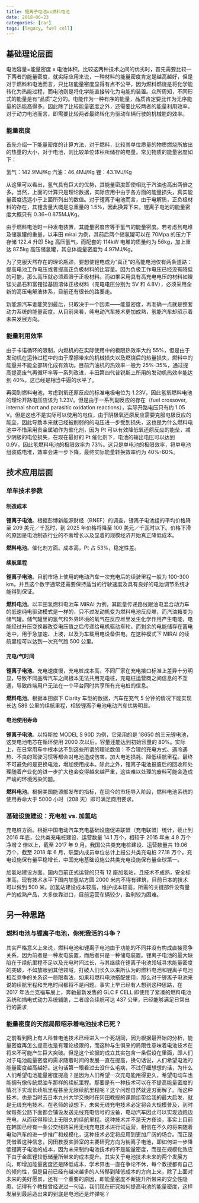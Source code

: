 ```yaml
---
title: 锂离子电池vs燃料电池
date: 2018-06-23
categories: [car]
tags: [legacy, fuel cell]
---
```


## 基础理论层面

电池容量=能量密度 x 电池体积。比较这两种技术之间的优劣时，首先需要比较一下两者的能量密度，就实际应用来说，一种材料的能量密度肯定是越高越好，但是对于燃料和电池而言，只比较能量密度显得有点不公平，因为燃料燃烧是将化学能转化为热能过程，而电池则是将化学能直接转化为电能的装置。众所周知，不同形式的能量是有“品质”之分的。电能作为一种有序的能量，品质肯定要比作为无序能量的热能高得多。因此除了比较能量密度之外，还需要比较两者的能量利用效率。对于动力电池而言，即需要比较两者最终转化为驱动车辆行驶的机械能的效率。

### 能量密度

首先介绍一下能量密度的计算方法，对于燃料，比较其单位质量的物质燃烧所放出的热量的大小，对于电池，则比较单位体积所储存的电量。常见物质的能量密度如下：

氢气：142.9MJ/Kg 汽油：46.4MJ/Kg 锂：43.1MJ/Kg

从这里可以看出，氢气具有巨大的优势，其能量密度即使相比于汽油也高出两倍之多。当然，上面的计算只是理论数据，实际应用中由于各方面的能量损失，真实能量密度远远小于上面所列出的数值。对于锂离子电池而言，由于电解质，正负极材料的存在，其锂含量大概是总重量的 1.5%，因此换算下来，锂离子电池的能量密度大概只有 0.36~0.875MJ/Kg。

由于燃料电池时一种发电装置，其能量密度应等于氢气的能量密度。若考虑到电堆及储氢罐的重量，以丰田 mirai 为例，其前后两个储氢罐可以在 70Mpa 的压力下存储 122.4 升即 5kg 高压氢气，而配套的 114kW 电堆的质量约为 56kg，加上重达 87.5kg 高压储氢罐，其总体能量密度为 4.97MJ/Kg。

为了克服天然存在的理论瓶颈，要想使锂电成为“真正”的高能电池仅有两条道路：提高电池工作电压或者提高正负极材料的比容量。因为负极工作电压已经没有降低的可能，那么高压就必须着眼于正极材料。而如果采用具有高充电电压的材料如镍锰尖晶石和富锂锰基固溶体正极材料（充电电压分别为 5V 和 4.8V），必须采用全新的高压电解液体系，目前还有很长的路要走。

新能源汽车谁能笑到最后，只取决于一个因素——能量密度，再准确一点就是整套动力系统的能量密度。从目前来看，纯电动汽车技术更加成熟，氢能汽车却昭示着未来发展方向。

### 能量利用效率

由于卡诺循环的限制，内燃机的在实际使用中的极限热效率大约 55%，但是由于发动机在运转过程中的由于摩擦带来的机械损失以及燃烧后的热量损失，燃料中的能量并不能全部转化成有效功。目前汽油机的热效率一般为 25%-35%，通过提高提高废气再循环率等一系列改进，丰田第四代普锐斯上所用的发动机热效率能达到 40%。这已经是相当牛逼的水平了。

再回到燃料电池，考虑到氧还原反应的标准电极电位为 1.23V，因此氢氧燃料电池的理论开路电压应该为 1.23V。但是由于一系列副反应的存在（fuel crossover, internal short and parasitic oxidation reactions），实际开路电压只有约 1.05 V。但是这也不是实际可以使用的电位，由于阴极氧还原反应需要克服电极反应的能垒，因此导致本来就已经被削弱的的电压进一步受到损失，这也是为什么燃料电池中不惜采用贵金属铂作为催化剂，因为 Pt 可以有效降低氧还原反应的能垒，减少阴极的电位损失，在现在最好的 Pt 催化剂下，电池的输出电压可以达到 0.9V，因此氢燃料电池的极限效率为 73%。这只是单电池的极限效率，将单电池组装成电堆，效率会进一步下降，最终实际能量转换效率约为 40%-60%。

## 技术应用层面

### 单车技术参数

#### 制造成本

**锂离子电池**。根据彭博新能源财经（BNEF）的调查，锂离子电池组的平均价格降至 209 美元／千瓦时，到 2025 年价格将降至 100 美元／千瓦时以下。价格下滑的原因是电池制造行业的不断增长以及显着的规模经济开始真正降低成本。

**燃料电池**。催化剂方面。成本高，Pt 占 53%，稳定性差。

#### 续航里程

**锂离子电池**。目前市场上使用的电动汽车一次充电后的续驶里程一般为 100-300 km，并且这个数字通常还需要保持适当的行驶速度及具有良好的电池调节系统才能得到保证。

**燃料电池**。以丰田氢燃料电池车 MIRAI 为例，其能量传递路线跟油电混合动力车的低速纯电驱动模式是一样的，只不过发动机变为燃料电池反应堆，而汽油箱变为储气罐。储气罐里的氢气和外界环境的氧气在反应堆里发生化学作用产生电能，电能经过升压变换器改变电压值之后传递给电机驱动车轮，而剩余的电能储存在蓄电池中，用于急加速、上坡，以及为车载用电设备供电。在这种模式下 MIRAI 的续航里程可以达到一次充气跑 500 公里。

#### 充电/气时间

**锂离子电池**。充电速度慢，充电桩成本高，不同厂家在充电接口标准上差异十分明显，导致不同品牌汽车之间根本无法共用充电桩，充电桩运营商之间信息的不互通，导致终端用户无法在一个平台同时共享所有充电桩的信息。

**燃料电池**。根据本田旗下 Clarity 车型的数据，汽车在充气 5 分钟的情况下能实现长达 589 公里的续航里程，相较锂离子电池电动汽车优势明显。

#### 电池使用寿命

**锂离子电池**。以特斯拉 MODEL S 90D 为例，它采用的是 18650 的三元锂电池，这类电池电芯在循环使用 2000 次以后，容量还能达到初始容量的 80%。实际上，在日常用车中根本达不到这些所谓的理论数值：不合理的充电方式、遇冷遇热、不良的驾驶习惯等都会对电池造成伤害，加大电池损耗、降低续航里程。最终不可避免的是更换电池，增加使用成本。除此之外，锂离子电池报废后的回收和处理随着产业化的进一步扩大也会变得越来越严重，这些难以处理的废料可能会造成严峻的环境污染问题。

**燃料电池**。根据美国能源部发布的指标，在现今的市场导入阶段，燃料电池系统的使用寿命大于 5000 小时（208 天）即可满足商用要求。

### 基础设施建设：充电桩 vs. 加氢站

充电桩方面。根据中国电动汽车充电基础设施促进联盟（充电联盟）统计，截止到 2016 年底，公共类充电桩建设、运营数量 14.1 万个，相较于 2015 年末 4.9 万个净增 2 倍以上，截至 2017 年 9 月，我国公共类充电桩建设、运营数量共 19.06 万个，截至 2018 年 6 月，联盟内成员单位总计上报公共类充电桩 27.18 万个，充电设施保有量平稳增长，中国充电基础设施公共类充电设施保有量全球第一。

加氢站建设方面。国内目前正式运营的只有 12 座加氢站，且技术不成熟，安全标准高，现有技术水平下国内加氢站方圆 2000 米内不得有建筑，目前日本的技术可以做到 500 米。加氢站建设成本较高，维护成本较高，所需的关键部件没有量产的成熟产品，大多依靠进口，目前运营车辆较少，盈利较为困难。

## 另一种思路

### 燃料电池与锂离子电池，你死我活的斗争？

其实严格意义上来说，燃料电池和锂离子电池由于功能的不同并没有构成直接竞争关系，因为前者是一种发电装置，而后者只是一种储电装置。锂离子电池的最大缺陷在于续航里程不足以及充电时间过长，与其继续在锂离子电池领域寻求能量密度的突破，不如放眼到其他领域，打破人们长久以来所认为的燃料电池和锂离子电池相互竞争的关系这一局限看法，如果和燃料电池搭配使用，那么对于锂离子电池来说的续航里程和充电时间都将不是问题。事实上早已经有人想到这种思路，在 2017 年法兰克福车展上，奔驰最新发售的 GLC F CELL 即使用了紧凑的燃料电池系统和插电式动力系统辅助，二者综合续航可达 437 公里，已经能够满足日常出行的需求

### 能量密度的天然局限昭示着电池技术已死？

之前看到网上有人科普电池技术已经进入一个死胡同，因为根据最开始的分析，能量密度再怎么提高也是有理论极限的，而这种与生俱来的局限性意味着电池技术在将来不可能产生巨大突破。但是这个论据的成立其实包含一条假设在里面，即人们对于电池能量密度的需求随着时间的发展一直在提高，换句话说，人们希望电池的能量密度越高越好。这句话第一眼看过去没什么毛病，不过仔细想想的话，为什么人们希望电池能量密度提高？是因为人们希望一次充电能用得更久，希望电动车也能拥有像传统燃油车那样的续航里程。那要是有一种技术可以在不提高能量密度的情况下实现长续航里程甚至无限续航里程呢？这个问题自然就迎刃而解了。而这种技术，也是当时去日本九州大学交换时在冈田教授的课题组带给我的最大启发，就是无线充电技术。在老师的设想下，未来无线充电技术必定将会大规模普及，到时候每条公路下面都会铺设发送无线充电信号的设备，电动汽车因此可以实现边跑边充电，从而获得理论上无限久的续航里程。这种技术并不是天方夜谈，事实上目前在韩国已经有一条公交线路采用无线充电技术进行试运营，相信在不久的将来随着电动汽车的进一步推广和规模化，这种技术必定将应用到更加广阔的场合。而正是凭借着这种信念，冈田教授实验室的主要研究方向为钠离子电池，即如何进一步降低锂离子电池的成本，因为未来制约电池技术的不是能量密度，而是在规模化效应下由于金属锂较低储量所带来的成本提升。其实关于电池技术未来的两个发展方向，即增加能量密度还是降低成本，学术界也一直在争论不休，每个教授都有自己的倾向性，但是目前已经有越来越多的人转移到降低成本的方向上来，除了上面对未来的美好愿景，还有一个重要的原因，即能量密度不断提升所带来的安全性隐患。记得有个教授曾经说过一句话，我们现在研究如何提高电池的能量密度，这样发展到最后造出来的到底是电池还是炸弹呢？

